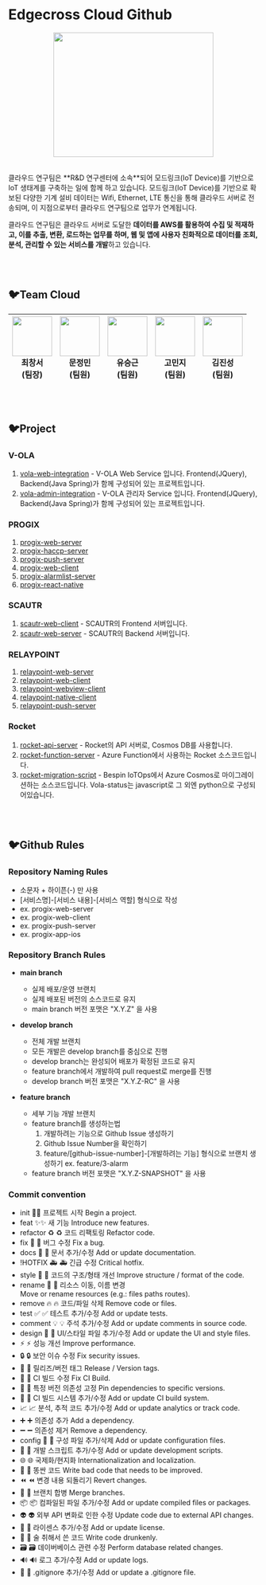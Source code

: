 # Edgecross Cloud Github
<p align="center">
  <img src="https://github.com/edgecross-cloud/.github/assets/96868951/1d192c4d-ad92-4454-bc79-dcc37660cf0e" width="80%" height="250px" />
</p>
<br>
클라우드 연구팀은 **R&D 연구센터에 소속**되어  모드링크(IoT Device)를 기반으로 IoT 생태계를 구축하는 일에 함께 하고 있습니다. 모드링크(IoT Device)를 기반으로 확보된 다양한 기계 설비 데이터는 Wifi, Ethernet, LTE 통신을 통해 클라우드 서버로 전송되며, 이 지점으로부터 클라우드 연구팀으로 업무가 연계됩니다.

클라우드 연구팀은 클라우드 서버로 도달한 **데이터를 AWS를 활용하여 수집 및 적재하고, 이를 추출, 변환, 로드하는 업무를 하며, 웹 및 앱에 사용자 친화적으로 데이터를 조회, 분석, 관리할 수 있는 서비스를 개발**하고 있습니다.

<br></br>
## 🐦Team Cloud 
| <img src="https://github.com/edgecross-cloud/.github/assets/96868951/be26cd16-d3b7-430b-9826-39fa50ea9e94" width="80" height="80" /> <br> 최창서 <br> (팀장) |  <img src="https://github.com/edgecross-cloud/.github/assets/87007436/45684ab5-9cdd-4004-9ae2-26287e0648c1" width="80" height="80" /> <br> 문정민 <br> (팀원)  | <img src="https://github.com/edgecross-cloud/.github/assets/96868951/40df59aa-9943-49a7-bc4e-5853265971f8" width="80" height="80" /> <br> 유승근 <br> (팀원) | <img src="https://github.com/edgecross-cloud/.github/assets/96868951/18cc7ef1-77e8-43fe-b544-05c9035a5654" width="80" height="80" /> <br> 고민지 <br> (팀원) | <img src="https://github.com/edgecross-cloud/.github/assets/96868951/2020e122-58df-4b1c-8371-13f5e986d54c" width="80" height="80" /> <br> 김진성 <br> (팀원) |
|:---:|:---:|:---:|:---:|:---:|


<br></br>
## 🐦Project

### V-OLA
1. [vola-web-integration](https://github.com/edgecross-cloud/vola-web-integration) - V-OLA Web Service 입니다. Frontend(JQuery), Backend(Java Spring)가 함께 구성되어 있는 프로젝트입니다.
2. [vola-admin-integration](https://github.com/edgecross-cloud/vola-admin-integration) - V-OLA 관리자 Service 입니다. Frontend(JQuery), Backend(Java Spring)가 함께 구성되어 있는 프로젝트입니다.

### PROGIX
1. [progix-web-server](https://github.com/edgecross-cloud/progix-web-server)
2. [progix-haccp-server](https://github.com/edgecross-cloud/progix-haccp-server)
3. [progix-push-server](https://github.com/edgecross-cloud/progix-push-server)
4. [progix-web-client](https://github.com/edgecross-cloud/progix-web-client)
5. [progix-alarmlist-server](https://github.com/edgecross-cloud/progix-alarmlist-server)
6. [progix-react-native](https://github.com/edgecross-cloud/progix-react-native)

### SCAUTR 
1. [scautr-web-client](https://github.com/edgecross-cloud/scautr-web-client) - SCAUTR의 Frontend 서버입니다.
2. [scautr-web-server](https://github.com/edgecross-cloud/scautr-web-server) - SCAUTR의 Backend 서버입니다. 

### RELAYPOINT
1. [relaypoint-web-server](https://github.com/edgecross-cloud/relaypoint-web-server)
2. [relaypoint-web-client](https://github.com/edgecross-cloud/relaypoint-web-client)
3. [relaypoint-webview-client](https://github.com/edgecross-cloud/relaypoint-web-client)
4. [relaypoint-native-client](https://github.com/edgecross-cloud/relaypoint-native-client)
5. [relaypoint-push-server](https://github.com/edgecross-cloud/relaypoint-push-server)

### Rocket
1. [rocket-api-server](https://github.com/edgecross-cloud/rocket-api-server) - Rocket의 API 서버로, Cosmos DB를 사용합니다.
2. [rocket-function-server](https://github.com/edgecross-cloud/rocket-function-server) - Azure Function에서 사용하는 Rocket 소스코드입니다.
3. [rocket-migration-script](https://github.com/edgecross-cloud/rocket-migration-script) - Bespin IoTOps에서 Azure Cosmos로 마이그레이션하는 소스코드입니다. Vola-status는 javascript로 그 외엔 python으로 구성되어있습니다.

<br></br>
## 🐦Github Rules

### Repository Naming Rules
- 소문자 + 하이픈(-) 만 사용
- [서비스명]-[서비스 내용]-[서비스 역할] 형식으로 작성
- ex. progix-web-server
- ex. progix-web-client
- ex. progix-push-server
- ex. progix-app-ios


### Repository Branch Rules
- <b>main branch</b>
  - 실제 배포/운영 브랜치
  - 실제 배포된 버전의 소스코드로 유지
  - main branch 버전 포맷은 "X.Y.Z" 을 사용

- <b>develop branch</b>
  - 전체 개발 브랜치 
  - 모든 개발은 develop branch를 중심으로 진행
  - develop branch는 완성되어 배포가 확정된 코드로 유지
  - feature branch에서 개발하여 pull request로 merge를 진행
  - develop branch 버전 포맷은 "X.Y.Z-RC" 을 사용

- <b>feature branch</b>
  - 세부 기능 개발 브랜치
  - feature branch를 생성하는법
    1. 개발하려는 기능으로 Github Issue 생성하기 
    2. Github Issue Number을 확인하기
    3. feature/[github-issue-number]-[개발하려는 기능] 형식으로 브랜치 생성하기 ex. feature/3-alarm
  - feature branch 버전 포맷은 "X.Y.Z-SNAPSHOT" 을 사용


### Commit convention
- init 🎉:tada:	프로젝트 시작	Begin a project.
- feat ✨:sparkles: 새 기능	Introduce new features.
- refactor	♻️	:recycle:	코드 리팩토링	Refactor code.
- fix	🐛	:bug:	버그 수정	Fix a bug.
- docs	📝	:memo:	문서 추가/수정	Add or update documentation.
- !HOTFIX	🚑	:ambulance:	긴급 수정	Critical hotfix.
- style	🎨	:art:	코드의 구조/형태 개선	Improve structure / format of the code.
- rename	🚚	:truck:	리소스 이동, 이름 변경	Move or rename resources (e.g.: files paths routes).
- remove	🔥	:fire:	코드/파일 삭제	Remove code or files.
- test	✅	:white_check_mark:	테스트 추가/수정	Add or update tests.
- comment	💡	:bulb:	주석 추가/수정	Add or update comments in source code.
- design	💄	:lipstick:	UI/스타일 파일 추가/수정	Add or update the UI and style files.
-	⚡️	:zap:	성능 개선	Improve performance.
-	🔒	:lock:	보안 이슈 수정	Fix security issues.
-	🔖	:bookmark:	릴리즈/버전 태그	Release / Version tags.
-	💚	:green_heart:	CI 빌드 수정	Fix CI Build.
-	📌	:pushpin:	특정 버전 의존성 고정	Pin dependencies to specific versions.
-	👷	:construction_worker:	CI 빌드 시스템 추가/수정	Add or update CI build system.
-	📈	:chart_with_upwards_trend:	분석, 추적 코드 추가/수정	Add or update analytics or track code.
-	➕	:heavy_plus_sign:	의존성 추가	Add a dependency.
-	➖	:heavy_minus_sign:	의존성 제거	Remove a dependency.
- config	🔧	:wrench:	구성 파일 추가/삭제	Add or update configuration files.
-	🔨	:hammer:	개발 스크립트 추가/수정	Add or update development scripts.
-	🌐	:globe_with_meridians:	국제화/현지화	Internationalization and localization.
-	💩	:poop:	똥싼 코드	Write bad code that needs to be improved.
-	⏪	:rewind:	변경 내용 되돌리기	Revert changes.
-	🔀	:twisted_rightwards_arrows:	브랜치 합병	Merge branches.
-	📦	:package:	컴파일된 파일 추가/수정	Add or update compiled files or packages.
-	👽	:alien:	외부 API 변화로 인한 수정	Update code due to external API changes.
-	📄	:page_facing_up:	라이센스 추가/수정	Add or update license.
-	🍻	:beers:	술 취해서 쓴 코드	Write code drunkenly.
-	🗃	:card_file_box:	데이버베이스 관련 수정	Perform database related changes.
-	🔊	:loud_sound:	로그 추가/수정	Add or update logs.
-	🙈	:see_no_evil:	.gitignore 추가/수정	Add or update a .gitignore file.

